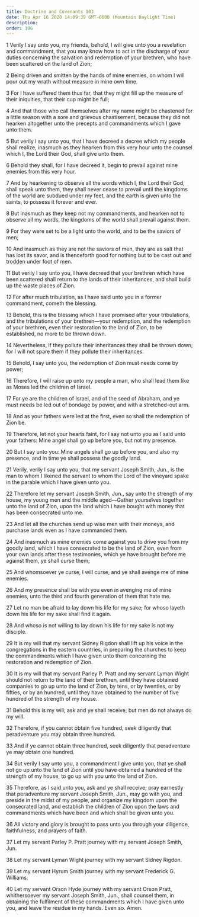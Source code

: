 ```yaml
---
title: Doctrine and Covenants 103
date: Thu Apr 16 2020 14:09:39 GMT-0600 (Mountain Daylight Time)
description: 
order: 106
---
```


<p>
  1 Verily I say unto you, my friends, behold, I will give unto you a revelation
  and commandment, that you may know how to act in the discharge of your duties
  concerning the salvation and redemption of your brethren, who have been
  scattered on the land of Zion;
</p>
<p>
  2 Being driven and smitten by the hands of mine enemies, on whom I will pour
  out my wrath without measure in mine own time.
</p>
<p>
  3 For I have suffered them thus far, that they might fill up the measure of
  their iniquities, that their cup might be full;
</p>
<p>
  4 And that those who call themselves after my name might be chastened for a
  little season with a sore and grievous chastisement, because they did not
  hearken altogether unto the precepts and commandments which I gave unto them.
</p>
<p>
  5 But verily I say unto you, that I have decreed a decree which my people
  shall realize, inasmuch as they hearken from this very hour unto the counsel
  which I, the Lord their God, shall give unto them.
</p>
<p>
  6 Behold they shall, for I have decreed it, begin to prevail against mine
  enemies from this very hour.
</p>
<p>
  7 And by hearkening to observe all the words which I, the Lord their God,
  shall speak unto them, they shall never cease to prevail until the kingdoms of
  the world are subdued under my feet, and the earth is given unto the saints,
  to possess it forever and ever.
</p>
<p>
  8 But inasmuch as they keep not my commandments, and hearken not to observe
  all my words, the kingdoms of the world shall prevail against them.
</p>
<p>
  9 For they were set to be a light unto the world, and to be the saviors of
  men;
</p>
<p>
  10 And inasmuch as they are not the saviors of men, they are as salt that has
  lost its savor, and is thenceforth good for nothing but to be cast out and
  trodden under foot of men.
</p>
<p>
  11 But verily I say unto you, I have decreed that your brethren which have
  been scattered shall return to the lands of their inheritances, and shall
  build up the waste places of Zion.
</p>
<p>
  12 For after much tribulation, as I have said unto you in a former
  commandment, cometh the blessing.
</p>
<p>
  13 Behold, this is the blessing which I have promised after your tribulations,
  and the tribulations of your brethren&#x2014;your redemption, and the
  redemption of your brethren, even their restoration to the land of Zion, to be
  established, no more to be thrown down.
</p>
<p>
  14 Nevertheless, if they pollute their inheritances they shall be thrown down;
  for I will not spare them if they pollute their inheritances.
</p>
<p>
  15 Behold, I say unto you, the redemption of Zion must needs come by power;
</p>
<p>
  16 Therefore, I will raise up unto my people a man, who shall lead them like
  as Moses led the children of Israel.
</p>
<p>
  17 For ye are the children of Israel, and of the seed of Abraham, and ye must
  needs be led out of bondage by power, and with a stretched-out arm.
</p>
<p>
  18 And as your fathers were led at the first, even so shall the redemption of
  Zion be.
</p>
<p>
  19 Therefore, let not your hearts faint, for I say not unto you as I said unto
  your fathers: Mine angel shall go up before you, but not my presence.
</p>
<p>
  20 But I say unto you: Mine angels shall go up before you, and also my
  presence, and in time ye shall possess the goodly land.
</p>
<p>
  21 Verily, verily I say unto you, that my servant Joseph Smith, Jun., is the
  man to whom I likened the servant to whom the Lord of the vineyard spake in
  the parable which I have given unto you.
</p>
<p>
  22 Therefore let my servant Joseph Smith, Jun., say unto the strength of my
  house, my young men and the middle aged&#x2014;Gather yourselves together unto
  the land of Zion, upon the land which I have bought with money that has been
  consecrated unto me.
</p>
<p>
  23 And let all the churches send up wise men with their moneys, and purchase
  lands even as I have commanded them.
</p>
<p>
  24 And inasmuch as mine enemies come against you to drive you from my goodly
  land, which I have consecrated to be the land of Zion, even from your own
  lands after these testimonies, which ye have brought before me against them,
  ye shall curse them;
</p>
<p>
  25 And whomsoever ye curse, I will curse, and ye shall avenge me of mine
  enemies.
</p>
<p>
  26 And my presence shall be with you even in avenging me of mine enemies, unto
  the third and fourth generation of them that hate me.
</p>
<p>
  27 Let no man be afraid to lay down his life for my sake; for whoso layeth
  down his life for my sake shall find it again.
</p>
<p>
  28 And whoso is not willing to lay down his life for my sake is not my
  disciple.
</p>
<p>
  29 It is my will that my servant Sidney Rigdon shall lift up his voice in the
  congregations in the eastern countries, in preparing the churches to keep the
  commandments which I have given unto them concerning the restoration and
  redemption of Zion.
</p>
<p>
  30 It is my will that my servant Parley&#xA0;P. Pratt and my servant Lyman
  Wight should not return to the land of their brethren, until they have
  obtained companies to go up unto the land of Zion, by tens, or by twenties, or
  by fifties, or by an hundred, until they have obtained to the number of five
  hundred of the strength of my house.
</p>
<p>
  31 Behold this is my will; ask and ye shall receive; but men do not always do
  my will.
</p>
<p>
  32 Therefore, if you cannot obtain five hundred, seek diligently that
  peradventure you may obtain three hundred.
</p>
<p>
  33 And if ye cannot obtain three hundred, seek diligently that peradventure ye
  may obtain one hundred.
</p>
<p>
  34 But verily I say unto you, a commandment I give unto you, that ye shall not
  go up unto the land of Zion until you have obtained a hundred of the strength
  of my house, to go up with you unto the land of Zion.
</p>
<p>
  35 Therefore, as I said unto you, ask and ye shall receive; pray earnestly
  that peradventure my servant Joseph Smith, Jun., may go with you, and preside
  in the midst of my people, and organize my kingdom upon the consecrated land,
  and establish the children of Zion upon the laws and commandments which have
  been and which shall be given unto you.
</p>
<p>
  36 All victory and glory is brought to pass unto you through your diligence,
  faithfulness, and prayers of faith.
</p>
<p>
  37 Let my servant Parley&#xA0;P. Pratt journey with my servant Joseph Smith,
  Jun.
</p>
<p>38 Let my servant Lyman Wight journey with my servant Sidney Rigdon.</p>
<p>
  39 Let my servant Hyrum Smith journey with my servant Frederick&#xA0;G.
  Williams.
</p>
<p>
  40 Let my servant Orson Hyde journey with my servant Orson Pratt,
  whithersoever my servant Joseph Smith, Jun., shall counsel them, in obtaining
  the fulfilment of these commandments which I have given unto you, and leave
  the residue in my hands. Even so. Amen.
</p>
